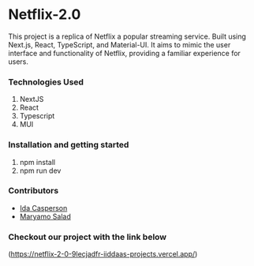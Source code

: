 # Netflix-2.0

This project is a replica of Netflix a popular streaming service. Built using Next.js, React, TypeScript, and Material-UI. It aims to mimic the user interface and functionality of Netflix, providing a familiar experience for users.

### Technologies Used

1. NextJS
2. React
3. Typescript
4. MUI

### Installation and getting started

1. npm install
2. npm run dev

### Contributors

- [Ida Casperson](https://github.com/iiddaa96)
- [Maryamo Salad](https://github.com/Maryamakeyf)

### Checkout our project with the link below
(https://netflix-2-0-9lecjadfr-iiddaas-projects.vercel.app/)
